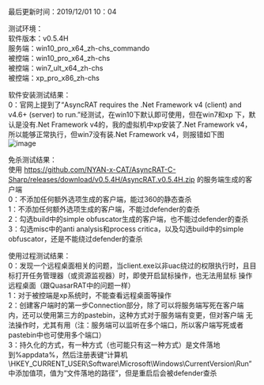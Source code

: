 最后更新时间：2019/12/01 10：04

测试环境：  
软件版本：v0.5.4H  
服务端：win10_pro_x64_zh-chs_commando  
被控端：win10_pro_x64_zh-chs  
被控端：win7_ult_x64_zh-chs  
被控端：xp_pro_x86_zh-chs

软件安装测试结果：    
0：官网上提到了“AsyncRAT requires the .Net Framework v4 (client) and v4.6+ (server) to run.”经测试，在win10下默认即可使用，但在win7和xp
下，默认是没有.Net Framework v4的，我的虚拟机中xp安装了.Net Framework v4，所以能够正常执行，但win7没有装.Net Framework v4，则报错如下图  
![image](https://github.com/xuxuedong/YBDTBlog_Security/blob/master/2019_11_30_AsyncRAT-C-Sharp%E6%B5%8B%E8%AF%95%E7%AC%94%E8%AE%B0/0.png)

免杀测试结果：  
使用 https://github.com/NYAN-x-CAT/AsyncRAT-C-Sharp/releases/download/v0.5.4H/AsyncRAT.v0.5.4H.zip 的服务端生成的客户端  
0：不添加任何额外选项生成的客户端，能过360的静态查杀  
1：不添加任何额外选项生成的客户端，不能过defender的查杀  
2：勾选build中的simple obfuscator生成的客户端，也不能过defender的查杀  
3：勾选misc中的anti analysis和process critica，以及勾选build中的simple obfuscator，还是不能绕过defender的查杀

使用过程测试结果：  
0：发现一个远程桌面相关的问题，当client.exe以非uac绕过的权限执行时，且目标打开任务管理器（或资源监视器）时，即使开启鼠标操作，也无法用鼠标
操作远程桌面（跟QuasarRAT中的问题一样）  
1：对于被控端是xp系统时，不能查看远程桌面等操作  
2：创建客户端时的第一步Connection部分，除了可以将服务端写死在客户端内，还可以使用第三方的pastebin，这种方式对于服务端有变更，但对客户端
无法操作时，尤其有用（注：服务端可以监听在多个端口，所以客户端写死或者pastebin中也可使用多个端口）  
3：持久化的方式，有一种方式（也可能只有这一种方式）是文件落地到%appdata%，然后注册表键“计算机\HKEY_CURRENT_USER\Software\Microsoft\Windows\CurrentVersion\Run”中添加值项，值为“文件落地的路径”，但是重启后会被defender查杀

